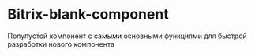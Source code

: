 # Bitrix-blank-component
Полупустой компонент с самыми основными функциями для быстрой разработки нового компонента
